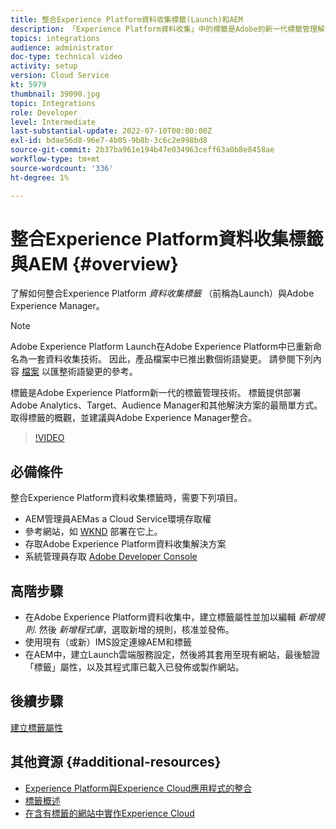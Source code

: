 ```yaml
---
title: 整合Experience Platform資料收集標籤(Launch)和AEM
description: 「Experience Platform資料收集」中的標籤是Adobe的新一代標籤管理解決方案，也是部署Adobe Analytics、Target、Audience Manager和其他解決方案的最佳方式。 概略了解標籤（先前稱為Launch），以及建議的與Adobe Experience Manager整合。
topics: integrations
audience: administrator
doc-type: technical video
activity: setup
version: Cloud Service
kt: 5979
thumbnail: 39090.jpg
topic: Integrations
role: Developer
level: Intermediate
last-substantial-update: 2022-07-10T00:00:00Z
exl-id: bdae56d8-96e7-4b05-9b8b-3c6c2e998bd8
source-git-commit: 2b37ba961e194b47e034963ceff63a0b8e8458ae
workflow-type: tm+mt
source-wordcount: '336'
ht-degree: 1%

---
```


# 整合Experience Platform資料收集標籤與AEM {#overview}

了解如何整合Experience Platform _資料收集標籤_ （前稱為Launch）與Adobe Experience Manager。

>[!NOTE]
>
>Adobe Experience Platform Launch在Adobe Experience Platform中已重新命名為一套資料收集技術。 因此，產品檔案中已推出數個術語變更。 請參閱下列內容 [檔案](https://experienceleague.adobe.com/docs/experience-platform/tags/term-updates.html) 以匯整術語變更的參考。


標籤是Adobe Experience Platform新一代的標籤管理技術。 標籤提供部署Adobe Analytics、Target、Audience Manager和其他解決方案的最簡單方式。 取得標籤的概觀，並建議與Adobe Experience Manager整合。

>[!VIDEO](https://video.tv.adobe.com/v/3417061?quality=12&learn=on)


## 必備條件

整合Experience Platform資料收集標籤時，需要下列項目。

+ AEM管理員AEMas a Cloud Service環境存取權
+ 參考網站，如 [WKND](https://github.com/adobe/aem-guides-wknd) 部署在它上。
+ 存取Adobe Experience Platform資料收集解決方案
+ 系統管理員存取 [Adobe Developer Console](https://developer.adobe.com/developer-console/)


## 高階步驟

+ 在Adobe Experience Platform資料收集中，建立標籤屬性並加以編輯 _新增規則_. 然後 _新增程式庫_，選取新增的規則，核准並發佈。
+ 使用現有（或新）IMS設定連線AEM和標籤
+ 在AEM中，建立Launch雲端服務設定，然後將其套用至現有網站，最後驗證「標籤」屬性，以及其程式庫已載入已發佈或製作網站。

## 後續步驟

[建立標籤屬性](create-tag-property.md)

## 其他資源 {#additional-resources}

+ [Experience Platform與Experience Cloud應用程式的整合](https://experienceleague.adobe.com/docs/platform-learn/tutorials/intro-to-platform/integrations-with-experience-cloud-applications.html)
+ [標籤概述](https://experienceleague.adobe.com/docs/experience-platform/tags/home.html)
+ [在含有標籤的網站中實作Experience Cloud](https://experienceleague.adobe.com/docs/platform-learn/implement-in-websites/overview.html)
